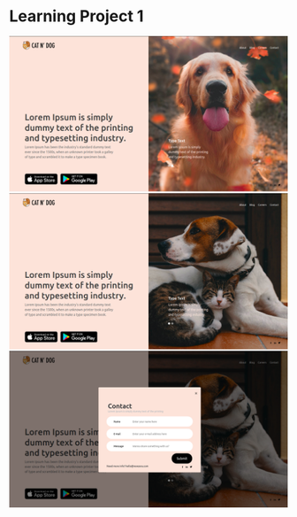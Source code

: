 # Learning Project 1

![Screen1](https://github.com/aksayushx/react-learning-project/blob/main/media/3.png)
![Screen2](https://github.com/aksayushx/react-learning-project/blob/main/media/2.png)
![Screen3](https://github.com/aksayushx/react-learning-project/blob/main/media/1.png)

